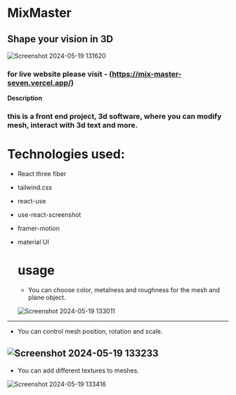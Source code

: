 # MixMaster
## Shape your vision in 3D

![Screenshot 2024-05-19 131620](https://github.com/lukaChikashvili/MixMaster/assets/143882058/6a84b05a-4588-4f3d-a2d9-df9c460679a8)

### for live website please visit - (https://mix-master-seven.vercel.app/) ###

**Description**

### this is a front end project, 3d software, where you can modify mesh, interact with 3d text and more. ###

# Technologies used: #
- React three fiber
- tailwind.css
- react-use
- use-react-screenshot
- framer-motion
- material UI

  # usage #
  - You can choose color, metalness and roughness for the mesh and plane object.
    
  ![Screenshot 2024-05-19 133011](https://github.com/lukaChikashvili/MixMaster/assets/143882058/6646ab0a-6a94-4d6d-ac8a-cacb686032ed)
------------------------------------------------------------------------------------------------------
- You can control mesh position, rotation and scale.
  
![Screenshot 2024-05-19 133233](https://github.com/lukaChikashvili/MixMaster/assets/143882058/374cf61b-1a2e-44ca-badb-232a97c4ffee)
--------------------------------------------------------------------------------------------------------

- You can add different textures to meshes.

![Screenshot 2024-05-19 133416](https://github.com/lukaChikashvili/MixMaster/assets/143882058/9c0363bf-2c16-4b70-a31d-7b5c1358460e)
  

  

